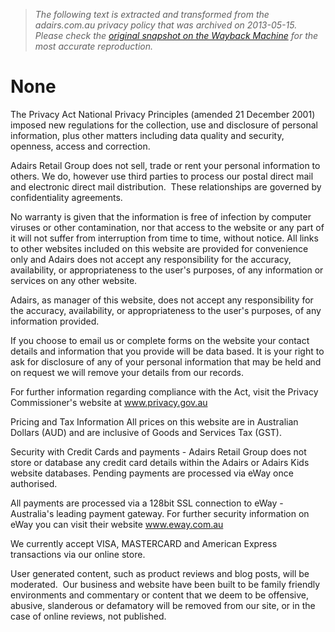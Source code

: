 > *The following text is extracted and transformed from the adairs.com.au privacy policy that was archived on 2013-05-15. Please check the [original snapshot on the Wayback Machine](https://web.archive.org/web/20130515175202id_/http%3A//www.adairs.com.au/privacy-security) for the most accurate reproduction.*

# None

The Privacy Act National Privacy Principles (amended 21 December 2001) imposed new regulations for the collection, use and disclosure of personal information, plus other matters including data quality and security, openness, access and correction. 

Adairs Retail Group does not sell, trade or rent your personal information to others. We do, however use third parties to process our postal direct mail and electronic direct mail distribution.  These relationships are governed by confidentiality agreements.

No warranty is given that the information is free of infection by computer viruses or other contamination, nor that access to the website or any part of it will not suffer from interruption from time to time, without notice. All links to other websites included on this website are provided for convenience only and Adairs does not accept any responsibility for the accuracy, availability, or appropriateness to the user's purposes, of any information or services on any other website. 

Adairs, as manager of this website, does not accept any responsibility for the accuracy, availability, or appropriateness to the user's purposes, of any information provided. 

If you choose to email us or complete forms on the website your contact details and information that you provide will be data based. It is your right to ask for disclosure of any of your personal information that may be held and on request we will remove your details from our records. 

For further information regarding compliance with the Act, visit the Privacy Commissioner's website at www.privacy.gov.au

Pricing and Tax Information All prices on this website are in Australian Dollars (AUD) and are inclusive of Goods and Services Tax (GST).

Security with Credit Cards and payments - Adairs Retail Group does not store or database any credit card details within the Adairs or Adairs Kids website databases. Pending payments are processed via eWay once authorised. 

All payments are processed via a 128bit SSL connection to eWay - Australia's leading payment gateway. For further security information on eWay you can visit their website www.eway.com.au

We currently accept VISA, MASTERCARD and American Express transactions via our online store.

User generated content, such as product reviews and blog posts, will be moderated.  Our business and website have been built to be family friendly environments and commentary or content that we deem to be offensive, abusive, slanderous or defamatory will be removed from our site, or in the case of online reviews, not published.
